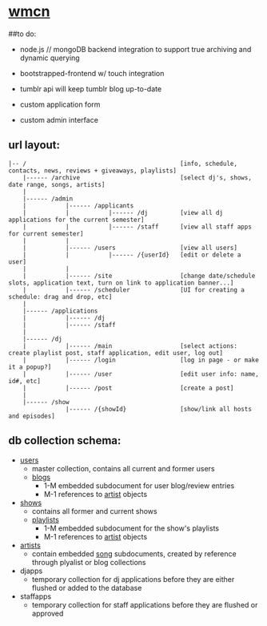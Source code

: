 # [wmcn](http://wmcn.tumblr.com)

##to do:
* node.js // mongoDB backend integration to support true archiving and dynamic querying

* bootstrapped-frontend w/ touch integration

* tumblr api will keep tumblr blog up-to-date

* custom application form

* custom admin interface


## url layout:
	|-- /											[info, schedule, contacts, news, reviews + giveaways, playlists]
	  	|------ /archive 							[select dj's, shows, date range, songs, artists]
	  	|
	  	|------ /admin	
		|			|------ /applicants	
		|			|			|------ /dj			[view all dj applications for the current semester]
		|			|			|------ /staff		[view all staff apps for current semester]	
		|			|
		|			|------ /users					[view all users]
		|			|			|------ /{userId}	[edit or delete a user]	 
		|			|
		|			|------ /site 					[change date/schedule slots, application text, turn on link to application banner...]
		|			|------ /scheduler				[UI for creating a schedule: drag and drop, etc]
		|
		|------ /applications
		|			|------ /dj
		|			|------ /staff
		|
		|------ /dj
		|			|------ /main					[select actions: create playlist post, staff application, edit user, log out]
		|			|------ /login					[log in page - or make it a popup?]
		|			|------ /user 					[edit user info: name, id#, etc]
		|			|------ /post					[create a post]
		|
		|------ /show
					|------ /{showId}				[show/link all hosts and episodes]
			


## db collection schema:
- [users](https://github.com/wmcn-fm/wmcn/blob/master/templates/user.json)
	- master collection, contains all current and former users
	- [blogs](https://github.com/wmcn-fm/wmcn/blob/master/templates/user.json)
		- 1-M embedded subdocument for user blog/review entries
		- M-1 references to [artist](https://github.com/wmcn-fm/wmcn/blob/master/templates/artist.json) objects
- [shows](https://github.com/wmcn-fm/wmcn/blob/master/templates/show.json)
	- contains all former and current shows
	- [playlists](https://github.com/wmcn-fm/wmcn/blob/master/templates/show.json)
		- 1-M embedded subdocument for the show's playlists
		- M-1 references to [artist](https://github.com/wmcn-fm/wmcn/blob/master/templates/artist.json) objects
- [artists](https://github.com/wmcn-fm/wmcn/blob/master/templates/artist.json)
	- contain embedded [song](https://github.com/wmcn-fm/wmcn/blob/master/templates/artist.json) subdocuments, created by reference through plyalist or blog collections
- djapps
	- temporary collection for dj applications before they are either flushed or added to the database
- staffapps
	- temporary collection for staff applications before they are flushed or approved


	